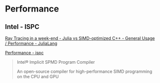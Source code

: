 # Performance

## Intel - ISPC
[Ray Tracing in a week-end - Julia vs SIMD-optimized C++ - General Usage / Performance - JuliaLang](https://discourse.julialang.org/t/ray-tracing-in-a-week-end-julia-vs-simd-optimized-c/72958/37)

[Performance - ispc](https://ispc.github.io/perf.html)
> Intel® Implicit SPMD Program Compiler
>
> An open-source compiler for high-performance SIMD programming on the CPU and GPU
